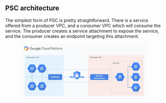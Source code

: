 ## PSC architecture

The simplest form of PSC is pretty straightforward. There is a service offered from a producer VPC, and a consumer VPC which will consume the service. The producer creates a service attachment to expose the service, and the consumer creates an endpoint targeting this attachment.
<p align="center">
<img src="./images/psc-architecture-1.png" alt="psc-1" width="80%" />
</p>